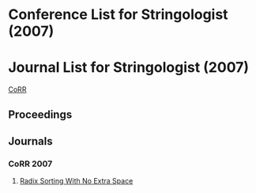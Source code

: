 # Conference List for Stringologist (2007)
  
# Journal List for Stringologist (2007)
  
[CoRR](#corr-2007)  
## Proceedings  
  
## Journals  
  
### CoRR 2007  
  1. [Radix Sorting With No Extra Space](http://arxiv.org/abs/0706.4107)  
  